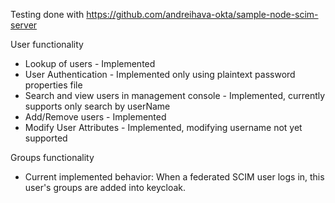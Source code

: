 Testing done with https://github.com/andreihava-okta/sample-node-scim-server

User functionality
-   Lookup of users - Implemented
-   User Authentication - Implemented only using plaintext password properties file
-   Search and view users in management console - Implemented, currently supports only search by userName
-   Add/Remove users - Implemented
-   Modify User Attributes - Implemented, modifying username not yet supported

Groups functionality
-   Current implemented behavior: When a federated SCIM user logs in, this user's groups are added into keycloak.
